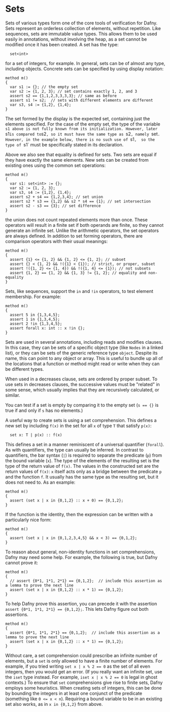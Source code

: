<p></p> <!-- avoids duplicate title -->

# Sets

Sets of various types form one of the core tools of verification for Dafny.
Sets represent an orderless collection of elements, without repetition. Like
sequences, sets are immutable value types. This allows them to be used easily
in annotations, without involving the heap, as a set cannot be modified once
it has been created. A set has the type:

```dafny <!-- %no-check -->
  set<int>
```

for a set of integers, for example. In general, sets can be of almost any type, including objects. Concrete sets can be specified by using display notation:

```dafny <!-- %check-verify -->
method m()
{
  var s1 := {}; // the empty set
  var s2 := {1, 2, 3}; // set contains exactly 1, 2, and 3
  assert s2 == {1,1,2,3,3,3,3}; // same as before
  assert s1 != s2;  // sets with different elements are different
  var s3, s4 := {1,2}, {1,4};
}
```

The set formed by the display is the expected set, containing just
the elements specified. For the case of the empty set, the type of the
variable `s1 above is not fully known from its initialization. However,
later `s1` is compared to `s2`, so it must have the same type as `s2`,
namely `set<int>`. However, in the example below, there is no such use of `s1`, 
so the type of `s1` must be specifically stated in its declaration.

Above we also see that equality is defined
for sets. Two sets are equal if they have exactly the same elements.
New sets can be created from existing ones using the common set operations:

```dafny <!-- %check-verify -->
method m()
{
  var s1: set<int> := {};
  var s2 := {1, 2, 3};
  var s3, s4 := {1,2}, {1,4};
  assert s2 + s4 == {1,2,3,4}; // set union
  assert s2 * s3 == {1,2} && s2 * s4 == {1}; // set intersection
  assert s2 - s3 == {3}; // set difference
}
```

the union does not count repeated elements more than once. These
operators will result in a finite set if both operands are finite,
so they cannot generate an infinite set. Unlike the arithmetic
operators, the set operators are always defined. In addition to set
forming operators, there are comparison operators with their usual
meanings:

```dafny <!-- %check-verify -->
method m()
{
  assert {1} <= {1, 2} && {1, 2} <= {1, 2}; // subset
  assert {} < {1, 2} && !({1} < {1}); // strict, or proper, subset
  assert !({1, 2} <= {1, 4}) && !({1, 4} <= {1}); // not subsets
  assert {1, 2} == {1, 2} && {1, 3} != {1, 2}; // equality and non-equality
}
```

Sets, like sequences, support the `in` and `!in` operators, to
test element membership. For example:

```dafny <!-- %check-verify -->
method m()
{
  assert 5 in {1,3,4,5};
  assert 1 in {1,3,4,5};
  assert 2 !in {1,3,4,5};
  assert forall x: int :: x !in {};
}
```

Sets are used in several annotations, including reads and modifies
clauses. In this case, they can be sets of a specific object type
(like `Nodes` in a linked list), or they can be sets of the
generic reference type `object`. Despite its name, this can point to
any object or array. This is useful to bundle up all of the locations
that a function or method might read or write when they can be different types.


When used in a decreases clause, sets are ordered by proper subset.
To use sets in
decreases clauses, the successive values must be "related" in some sense, which
usually implies that they are recursively calculated, or similar.

You can test if a set is empty by comparing it to the empty set
(`s == {}` is true if and only if `s` has no elements.)



A useful way to create sets is using a set comprehension. This defines
a new set by including `f(x)`
in the set for all `x` of type `T` that satisfy `p(x)`:

```dafny <!-- %no-check -->
  set x: T | p(x) :: f(x)
```

This defines a set in a manner reminiscent of a universal quantifier (`forall`). As with quantifiers,
the type can usually be inferred. In contrast to quantifiers, the bar syntax (`|`) is required to
separate the predicate (`p`) from the bound variable (`x`). The type of the elements of the resulting set is
the type of the return value of `f(x)`. The values in the constructed set are the return values of `f(x)`:
`x` itself acts only as a bridge between the predicate `p` and the function `f`. It
usually has the same type as the resulting set, but it does not need to. As an example:

```dafny <!-- %check-verify -->
method m()
{
  assert (set x | x in {0,1,2} :: x + 0) == {0,1,2};
}
```

If the function is the identity, then the expression can be written with a particularly nice form:

```dafny <!-- %check-verify -->
method m()
{
  assert (set x | x in {0,1,2,3,4,5} && x < 3) == {0,1,2};
}
```

To reason about general, non-identity functions in set comprehensions, Dafny may need some help.
For example, the following is true, but Dafny cannot prove it:

```dafny <!-- %check-verify Sets.1.expect -->
method m()
{
  // assert {0*1, 1*1, 2*1} == {0,1,2};  // include this assertion as a lemma to prove the next line
  assert (set x | x in {0,1,2} :: x * 1) == {0,1,2};
}
```

To help Dafny prove this assertion, you can precede it with the assertion
`assert {0*1, 1*1, 2*1} == {0,1,2};`. This lets Dafny figure out both assertions.

```dafny <!-- %check-verify -->
method m()
{
  assert {0*1, 1*1, 2*1} == {0,1,2};  // include this assertion as a lemma to prove the next line
  assert (set x | x in {0,1,2} :: x * 1) == {0,1,2};
}
```
Without care, a set comprehension could prescribe an infinite number of elements, but a `set`
is only allowed to have a finite number of elements. For example, if you tried writing
`set x | x % 2 == 0` as the set of all even integers, then you would get an error.
(If you really want an infinite set, use the `iset` type instead.
For example, `iset x | x % 2 == 0` is legal in ghost contexts.)
To ensure that `set` comprehensions give rise to finite sets, Dafny employs some heuristics.
When creating sets of integers, this can be done by bounding the integers
in at least one conjunct of the predicate (something like `0 <= x < n`). Requiring a bound
variable to be in an existing set also works, as in `x in {0,1,2}` from above.
